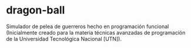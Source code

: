 # dragon-ball
Simulador de pelea de guerreros hecho en programación funcional (Inicialmente creado para la materia técnicas avanzadas de programación de la Universidad Tecnológica Nacional [UTN]).
